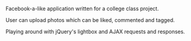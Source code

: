 Facebook-a-like application written for a college class project. 

User can upload photos which can be liked, commented and tagged. 

Playing around with jQuery's lightbox and AJAX requests and responses.

